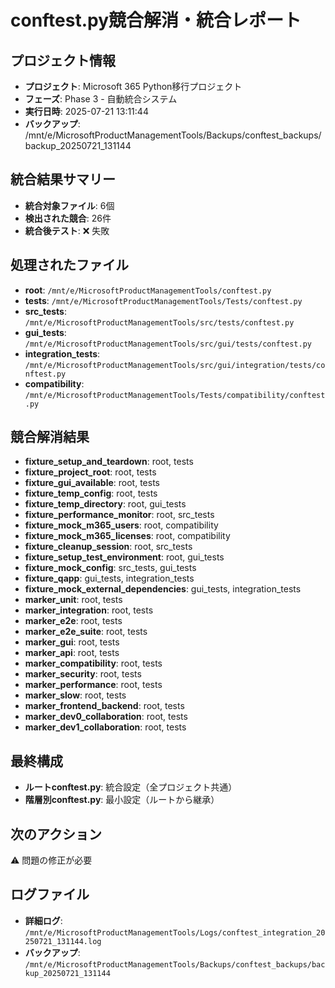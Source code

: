 # conftest.py競合解消・統合レポート

## プロジェクト情報
- **プロジェクト**: Microsoft 365 Python移行プロジェクト
- **フェーズ**: Phase 3 - 自動統合システム
- **実行日時**: 2025-07-21 13:11:44
- **バックアップ**: /mnt/e/MicrosoftProductManagementTools/Backups/conftest_backups/backup_20250721_131144

## 統合結果サマリー
- **統合対象ファイル**: 6個
- **検出された競合**: 26件
- **統合後テスト**: ❌ 失敗

## 処理されたファイル
- **root**: `/mnt/e/MicrosoftProductManagementTools/conftest.py`
- **tests**: `/mnt/e/MicrosoftProductManagementTools/Tests/conftest.py`
- **src_tests**: `/mnt/e/MicrosoftProductManagementTools/src/tests/conftest.py`
- **gui_tests**: `/mnt/e/MicrosoftProductManagementTools/src/gui/tests/conftest.py`
- **integration_tests**: `/mnt/e/MicrosoftProductManagementTools/src/gui/integration/tests/conftest.py`
- **compatibility**: `/mnt/e/MicrosoftProductManagementTools/Tests/compatibility/conftest.py`

## 競合解消結果
- **fixture_setup_and_teardown**: root, tests
- **fixture_project_root**: root, tests
- **fixture_gui_available**: root, tests
- **fixture_temp_config**: root, tests
- **fixture_temp_directory**: root, gui_tests
- **fixture_performance_monitor**: root, src_tests
- **fixture_mock_m365_users**: root, compatibility
- **fixture_mock_m365_licenses**: root, compatibility
- **fixture_cleanup_session**: root, src_tests
- **fixture_setup_test_environment**: root, gui_tests
- **fixture_mock_config**: src_tests, gui_tests
- **fixture_qapp**: gui_tests, integration_tests
- **fixture_mock_external_dependencies**: gui_tests, integration_tests
- **marker_unit**: root, tests
- **marker_integration**: root, tests
- **marker_e2e**: root, tests
- **marker_e2e_suite**: root, tests
- **marker_gui**: root, tests
- **marker_api**: root, tests
- **marker_compatibility**: root, tests
- **marker_security**: root, tests
- **marker_performance**: root, tests
- **marker_slow**: root, tests
- **marker_frontend_backend**: root, tests
- **marker_dev0_collaboration**: root, tests
- **marker_dev1_collaboration**: root, tests

## 最終構成
- **ルートconftest.py**: 統合設定（全プロジェクト共通）
- **階層別conftest.py**: 最小設定（ルートから継承）

## 次のアクション
⚠️ 問題の修正が必要

## ログファイル
- **詳細ログ**: `/mnt/e/MicrosoftProductManagementTools/Logs/conftest_integration_20250721_131144.log`
- **バックアップ**: `/mnt/e/MicrosoftProductManagementTools/Backups/conftest_backups/backup_20250721_131144`
